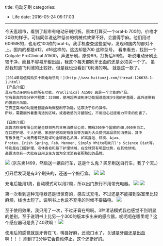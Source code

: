 title: 电动牙刷
categories:
  - Life
date: 2016-05-24 09:17:03
---

今天逛超市，看到了超市有电动牙刷打折。原本打算买一个oral-b 700的，价格才20欧的样子。可惜同伴说这种低价的机械式效果不好。会震得手麻。他们用过60RMB的，也用过100欧的oral-b。我手机查查这些型号，发现和国内的都对不上。国内的都是d12，d16这样的，这边却是700 这种型号。 看来看去，找到一个Colgate ProClinical  A1500。声波牙刷，原价99，打折后59欧。
听说电动牙刷比较干净，而且不容易牙龈出血，我这个每天都刷牙出血的还是必须买一个了。
虽然我知道飞利浦的比较好，但是我也没看到飞利浦的啊。
就是这一款了。 
<!--more-->

```
[2014年最值得购买十款电动牙刷！](http://www.haitaozj.com/thread-126638-1-1.html)
【产品介绍】
具有电动牙刷应有的所有功能，ProClinical A1500 真是一个全能的产品。
它有最高的每分钟冲程数：32000，使用超声波刷牙功能据说能减少5倍的牙菌斑，此外还带有内置磨光功能。
它真正突出的功能是智能自动调整刷牙功能，这取决于你的操作。
所以，需要额外着重清洁的区域，或者敏感的牙龈部位，不用担心过度用力带来的伤害了。

【品牌介绍】
高露洁棕榄有限公司是全球领先的日用消费品公司，拥有200多个国家的40,000多员工，
在口腔护理、个人护理、家居护理和宠物食品等方面为大众提供高品质的消费品，其中
有很多是广大消费者耳熟能详的全球著名品牌，如高露洁、棕榄、Ajax、
Protex、Irish Spring、Fab、Mennen、Simply White和Hill's Science Diet等，
特别是在口腔护理、液体香皂和腋下护理领域，在全球具有明显优势，在其他领域，
高露洁也有一大批在日用卫生方面为全球消费者所熟知的品牌。
```
![][2]
(京东卖1499，然后送一辆自行车，这是什么鬼？买牙刷送自行车，我了个天。)

打开后发现是有3个刷头的，还送一个旅行盒。
![][3]
![][6]

充电后能用1周，自动模式可以用2周，所以出门旅行不用带充电器。
![][5]
![][4]

第一次看到这种充电器还是很惊奇的，感应式充电，不过还是不能摆到浴室里比较麻烦，线也太短了。说明书上也说不充电的时候不要插电。
![][8]

至于使用效果，我只用了一次，不过牙膏在甩啊。3种清洁模式我也感觉不到明显的差别。至于说明书上比另一个300的版本多出来的感应器，呃呃呃在哪里呢？这个感应器可是贵了40欧啊！
![][9]

使用后的感觉就是牙膏在飞，嘴唇好麻，还流口水了，关键是牙龈还是出血啊！！！
刷到了2分钟它会自动停止，这个还挺好的。


[2]:http://7xnueu.com1.z0.glb.clouddn.com/2016/05/IMG_2408.JPG-long
[3]:http://7xnueu.com1.z0.glb.clouddn.com/2016/05/IMG_2410.JPG-body
[4]:http://7xnueu.com1.z0.glb.clouddn.com/2016/05/IMG_2411.JPG-long
[5]:http://7xnueu.com1.z0.glb.clouddn.com/2016/05/IMG_2412.JPG-width
[6]:http://7xnueu.com1.z0.glb.clouddn.com/2016/05/IMG_2414.JPG-width
[7]:http://7xnueu.com1.z0.glb.clouddn.com/2016/05/IMG_2416.JPG-body
[8]:http://7xnueu.com1.z0.glb.clouddn.com/2016/05/IMG_2419.JPG-body
[9]:http://7xnueu.com1.z0.glb.clouddn.com/2016/05/IMG_2423.JPG-long









